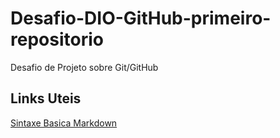 # Desafio-DIO-GitHub-primeiro-repositorio
Desafio de Projeto sobre Git/GitHub

## Links Uteis 
[Sintaxe Basica Markdown](https://www.markdownguide.org/basic-syntax/)
